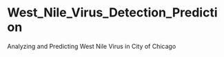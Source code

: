 # West_Nile_Virus_Detection_Prediction
Analyzing and Predicting West Nile Virus in City of Chicago 
